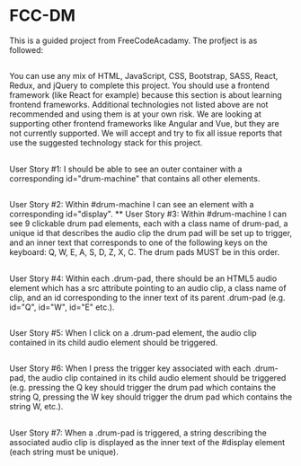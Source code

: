 # FCC-DM
This is a guided project from FreeCodeAcadamy. The profject is as followed:
##
You can use any mix of HTML, JavaScript, CSS, Bootstrap, SASS, React, Redux, and jQuery to complete this project. You should use a frontend framework (like React for example) because this section is about learning frontend frameworks. Additional technologies not listed above are not recommended and using them is at your own risk. We are looking at supporting other frontend frameworks like Angular and Vue, but they are not currently supported. We will accept and try to fix all issue reports that use the suggested technology stack for this project.
##
User Story #1: I should be able to see an outer container with a corresponding id="drum-machine" that contains all other elements.
##
User Story #2: Within #drum-machine I can see an element with a corresponding id="display".
**
User Story #3: Within #drum-machine I can see 9 clickable drum pad elements, each with a class name of drum-pad, a unique id that describes the audio clip the drum pad will be set up to trigger, and an inner text that corresponds to one of the following keys on the keyboard: Q, W, E, A, S, D, Z, X, C. The drum pads MUST be in this order.
##
User Story #4: Within each .drum-pad, there should be an HTML5 audio element which has a src attribute pointing to an audio clip, a class name of clip, and an id corresponding to the inner text of its parent .drum-pad (e.g. id="Q", id="W", id="E" etc.).
##
User Story #5: When I click on a .drum-pad element, the audio clip contained in its child audio element should be triggered.
##
User Story #6: When I press the trigger key associated with each .drum-pad, the audio clip contained in its child audio element should be triggered (e.g. pressing the Q key should trigger the drum pad which contains the string Q, pressing the W key should trigger the drum pad which contains the string W, etc.).
##
User Story #7: When a .drum-pad is triggered, a string describing the associated audio clip is displayed as the inner text of the #display element (each string must be unique).

